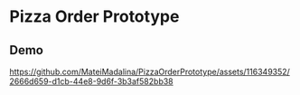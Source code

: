 # Pizza Order Prototype

## Demo

https://github.com/MateiMadalina/PizzaOrderPrototype/assets/116349352/2666d659-d1cb-44e8-9d6f-3b3af582bb38


